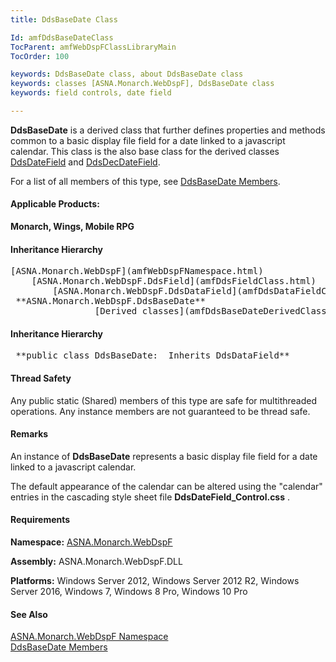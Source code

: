 ```yaml
---
title: DdsBaseDate Class

Id: amfDdsBaseDateClass
TocParent: amfWebDspFClassLibraryMain
TocOrder: 100

keywords: DdsBaseDate class, about DdsBaseDate class
keywords: classes [ASNA.Monarch.WebDspF], DdsBaseDate class
keywords: field controls, date field

---
```


**DdsBaseDate** is a derived class that further defines properties and methods common to a basic display file field for a date linked to a javascript calendar. This class is the also base class for the derived classes [ DdsDateField](amfDdsDateFieldClass.html) and [ DdsDecDateField](amfDdsDecDateFieldClass.html).

For a list of all members of this type, see [ DdsBaseDate Members](amfDdsBaseDateClassMembers.html).

#### Applicable Products:
**Monarch, Wings, Mobile RPG** 
<!--mine -->

#### Inheritance Hierarchy
<pre>[ASNA.Monarch.WebDspF](amfWebDspFNamespace.html)
    [ASNA.Monarch.WebDspF.DdsField](amfDdsFieldClass.html)  
        [ASNA.Monarch.WebDspF.DdsDataField](amfDdsDataFieldClass.html)     
 **ASNA.Monarch.WebDspF.DdsBaseDate** 
                [Derived classes](amfDdsBaseDateDerivedClasses.html)</pre>

<!--mine -->

#### Inheritance Hierarchy
<pre class="syntax"> **public class DdsBaseDate:  Inherits DdsDataField** </pre>

#### Thread Safety
Any public static (Shared) members of this type are safe for multithreaded operations. Any instance members are not guaranteed to be thread safe.

#### Remarks
An instance of **DdsBaseDate** represents a basic display file field for a date linked to a javascript calendar.

The default appearance of the calendar can be altered using the "calendar" entries in the cascading style sheet file **DdsDateField_Control.css** .
<!-- -->

#### Requirements
**Namespace:** [ASNA.Monarch.WebDspF](amfWebDspFNamespace.html)

**Assembly:** ASNA.Monarch.WebDspF.DLL

**Platforms:** Windows Server 2012, Windows Server 2012 R2, Windows Server 2016, Windows 7, Windows 8 Pro, Windows 10 Pro

#### See Also
[ ASNA.Monarch.WebDspF Namespace](amfWebDspFNamespace.html) <br /> [ DdsBaseDate Members](amfDdsBaseDateClassMembers.html) 
